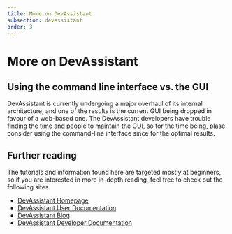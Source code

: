```yaml
---
title: More on DevAssistant
subsection: devassistant
order: 3
---
```


# More on DevAssistant

## Using the command line interface vs. the GUI

DevAssistant is currently undergoing a major overhaul of its internal
architecture, and one of the results is the current GUI being dropped in favour
of a web-based one. The DevAssistant developers have trouble finding the time
and people to maintain the GUI, so for the time being, plase consider using the
command-line interface since for the optimal results.

## Further reading

The tutorials and information found here are targeted mostly at beginners, so
if you are interested in more in-depth reading, feel free to check out the
following sites.

* [DevAssistant Homepage](https://www.devassistant.org)
* [DevAssistant User Documentation](http://doc.devassistant.org/en/latest/user_documentation.html)
* [DevAssistant Blog](https://blog.devassistant.org)
* [DevAssistant Developer Documentation](http://doc.devassistant.org/en/latest/developer_documentation.html)
